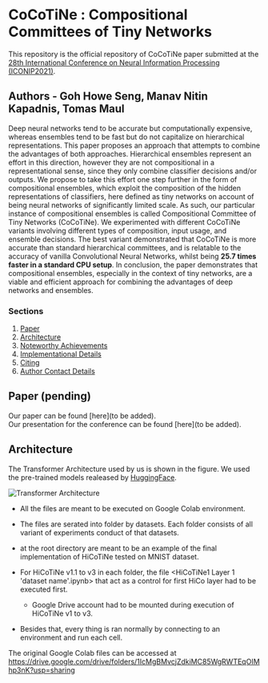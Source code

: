 # CoCoTiNe : Compositional Committees of Tiny Networks

This repository is the official repository of CoCoTiNe paper submitted at the [28th International Conference on Neural Information Processing (ICONIP2021)](https://iconip2021.apnns.org/).

## Authors - Goh Howe Seng, Manav Nitin Kapadnis, Tomas Maul

Deep neural networks tend to be accurate but computationally expensive, whereas ensembles tend to be fast but do not capitalize on hierarchical representations. This paper proposes an approach that attempts to combine the advantages of both approaches. Hierarchical ensembles represent an effort in this direction, however they are not compositional in a representational sense, since they only combine classifier decisions and/or outputs. We propose to take this effort one step further in the form of compositional ensembles, which exploit the composition of the hidden representations of classifiers, here defined as tiny networks on account of being neural networks of significantly limited scale. As such, our particular instance of compositional ensembles is called Compositional Committee of Tiny Networks (CoCoTiNe). We experimented with different CoCoTiNe variants involving different types of composition, input usage, and ensemble decisions. The best variant demonstrated that CoCoTiNe is more accurate than standard hierarchical committees, and is relatable to the accuracy of vanilla Convolutional Neural Networks, whilst being **25.7 times faster in a standard CPU setup**. In conclusion,
the paper demonstrates that compositional ensembles, especially in the context of tiny networks, are a viable and efficient approach for combining the advantages of deep networks and ensembles.

### Sections
1. [Paper](#system-description-paper)
2. [Architecture](#architecture)
3. [Noteworthy Achievements](#achieivements) <!-- *please change the header over here* -->
4. [Implementational Details](#implementation-details)
5. [Citing](#Cite-details)
6. [Author Contact Details](#authors-info)

## Paper  (pending)
Our paper can be found [here](to be added).  
Our presentation for the conference can be found [here](to be added).

## Architecture

The Transformer Architecture used by us is shown in the figure. We used the pre-trained models realeased by [HuggingFace](https://huggingface.co/transformers/pretrained_models.html).

![Transformer Architecture](https://github.com/manavkapadnis/Enigma_ArgMining/blob/main/model_architecture.png)

  

  
  

- All the files are meant to be executed on Google Colab environment.
 
- The files are serated into folder by datasets. Each folder consists of all variant of experiments conduct of that datasets.

- <Final HiCoTiNe MNIST.ipynb> at the root directory are meant to be an example of the final implementation of HiCoTiNe tested on MNIST dataset.

- For HiCoTiNe v1.1 to v3 in each folder, the file <HiCoTiNe1 Layer 1 'dataset name'.ipynb> that act as a control for first HiCo layer had to be executed first.
	- Google Drive account had to be mounted during execution of HiCoTiNe v1 to v3.

- Besides that, every thing is ran normally by connecting to an environment and run each cell.


The original Google Colab files can be accessed at https://drive.google.com/drive/folders/1IcMgBMvcjZdkiMC85WgRWTEqOIMhp3nK?usp=sharing
